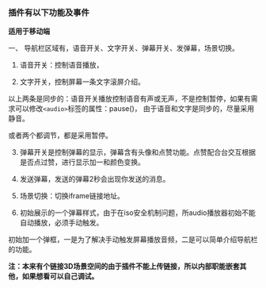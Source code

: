 ### 插件有以下功能及事件

**适用于移动端**

一、 导航栏区域有，语音开关、文字开关、弹幕开关、发弹幕，场景切换。

1.  语音开关：控制语音播放，

2.  文字开关，控制屏幕一条文字滚屏介绍。

以上两条是同步的：语音开关播放控制语音有声或无声，不是控制暂停，如果有需求可以修改`<audio>`标签的属性：pause()， 由于语音和文字是同步的，尽量采用静音。

或者两个都调节，都是采用暂停。

3.  弹幕开关是控制弹幕的显示，弹幕含有头像和点赞功能。点赞配合台交互根据是否点过赞，进行显示加一和颜色变换。

4.  发送弹幕，发送的弹幕2秒会出现你发送的消息。

5.  场景切换：切换iframe链接地址。

6.  初始展示的一个弹幕样式，由于在iso安全机制问题，所audio播放器初始不能自动播放，必须手动触发。

初始加一个弹框，一是为了解决手动触发屏幕播放音频，二是可以简单介绍导航栏的功能。

**注：本来有个链接3D场景空间的由于插件不能上传链接，所以内部职能嵌套其他，如果想看可以自己调试。**